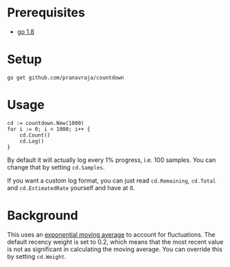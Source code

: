 # Prerequisites

- [go 1.8](https://golang.org/doc/install)

# Setup

	go get github.com/pranavraja/countdown

# Usage

	cd := countdown.New(1000)
	for i := 0; i < 1000; i++ {
		cd.Count()
		cd.Log()
	}

By default it will actually log every 1% progress, i.e. 100 samples. You can change that by setting `cd.Samples`.

If you want a custom log format, you can just read `cd.Remaining`, `cd.Total` and `cd.EstimatedRate` yourself and have at it.

# Background

This uses an [exponential moving
average](https://en.wikipedia.org/wiki/Moving_average#Exponential_moving_average)
to account for fluctuations. The default recency weight is set to 0.2, which
means that the most recent value is not as significant in calculating the
moving average. You can override this by setting `cd.Weight`.

